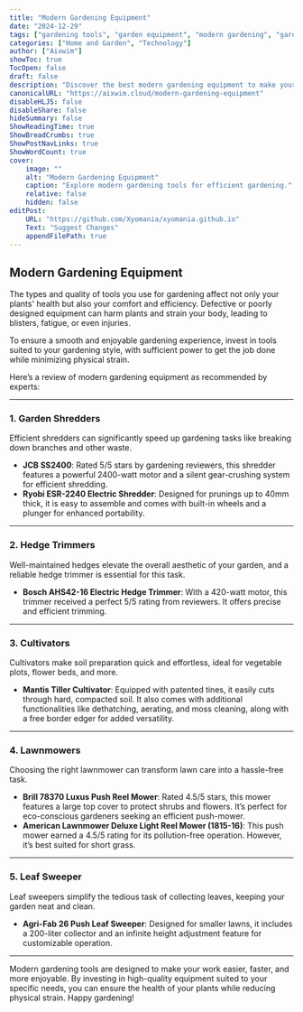 ```yaml
---
title: "Modern Gardening Equipment"
date: "2024-12-29"
tags: ["gardening tools", "garden equipment", "modern gardening", "gardening tips"]
categories: ["Home and Garden", "Technology"]
author: ["Aixwim"]
showToc: true
TocOpen: false
draft: false
description: "Discover the best modern gardening equipment to make your gardening tasks efficient and enjoyable."
canonicalURL: "https://aixwim.cloud/modern-gardening-equipment"
disableHLJS: false
disableShare: false
hideSummary: false
ShowReadingTime: true
ShowBreadCrumbs: true
ShowPostNavLinks: true
ShowWordCount: true
cover:
    image: ""
    alt: "Modern Gardening Equipment"
    caption: "Explore modern gardening tools for efficient gardening."
    relative: false
    hidden: false
editPost:
    URL: "https://github.com/Xyomania/xyomania.github.io"
    Text: "Suggest Changes"
    appendFilePath: true
---
```


## Modern Gardening Equipment

The types and quality of tools you use for gardening affect not only your plants' health but also your comfort and efficiency. Defective or poorly designed equipment can harm plants and strain your body, leading to blisters, fatigue, or even injuries. 

To ensure a smooth and enjoyable gardening experience, invest in tools suited to your gardening style, with sufficient power to get the job done while minimizing physical strain.

Here’s a review of modern gardening equipment as recommended by experts:

---

### 1. **Garden Shredders**

Efficient shredders can significantly speed up gardening tasks like breaking down branches and other waste.

- **JCB SS2400**: Rated 5/5 stars by gardening reviewers, this shredder features a powerful 2400-watt motor and a silent gear-crushing system for efficient shredding.
- **Ryobi ESR-2240 Electric Shredder**: Designed for prunings up to 40mm thick, it is easy to assemble and comes with built-in wheels and a plunger for enhanced portability.

---

### 2. **Hedge Trimmers**

Well-maintained hedges elevate the overall aesthetic of your garden, and a reliable hedge trimmer is essential for this task.

- **Bosch AHS42-16 Electric Hedge Trimmer**: With a 420-watt motor, this trimmer received a perfect 5/5 rating from reviewers. It offers precise and efficient trimming.

---

### 3. **Cultivators**

Cultivators make soil preparation quick and effortless, ideal for vegetable plots, flower beds, and more.

- **Mantis Tiller Cultivator**: Equipped with patented tines, it easily cuts through hard, compacted soil. It also comes with additional functionalities like dethatching, aerating, and moss cleaning, along with a free border edger for added versatility.

---

### 4. **Lawnmowers**

Choosing the right lawnmower can transform lawn care into a hassle-free task.

- **Brill 78370 Luxus Push Reel Mower**: Rated 4.5/5 stars, this mower features a large top cover to protect shrubs and flowers. It’s perfect for eco-conscious gardeners seeking an efficient push-mower.
- **American Lawnmower Deluxe Light Reel Mower (1815-16)**: This push mower earned a 4.5/5 rating for its pollution-free operation. However, it’s best suited for short grass.

---

### 5. **Leaf Sweeper**

Leaf sweepers simplify the tedious task of collecting leaves, keeping your garden neat and clean.

- **Agri-Fab 26 Push Leaf Sweeper**: Designed for smaller lawns, it includes a 200-liter collector and an infinite height adjustment feature for customizable operation.

---

Modern gardening tools are designed to make your work easier, faster, and more enjoyable. By investing in high-quality equipment suited to your specific needs, you can ensure the health of your plants while reducing physical strain. Happy gardening!
